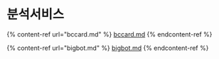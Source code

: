 # 분석서비스

{% content-ref url="bccard.md" %}
[bccard.md](bccard.md)
{% endcontent-ref %}

{% content-ref url="bigbot.md" %}
[bigbot.md](bigbot.md)
{% endcontent-ref %}

